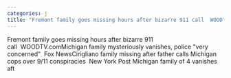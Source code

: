 ```yaml
---
categories: j
title: "Fremont family goes missing hours after bizarre 911 call  WOODTVcom"
---
```

Fremont family goes missing hours after bizarre 911 call&nbsp;&nbsp;WOODTV.comMichigan family mysteriously vanishes, police "very concerned"&nbsp;&nbsp;Fox NewsCirigliano family missing after father calls Michigan cops over 9/11 conspiracies&nbsp;&nbsp;New York Post Michigan family of 4 vanishes aft